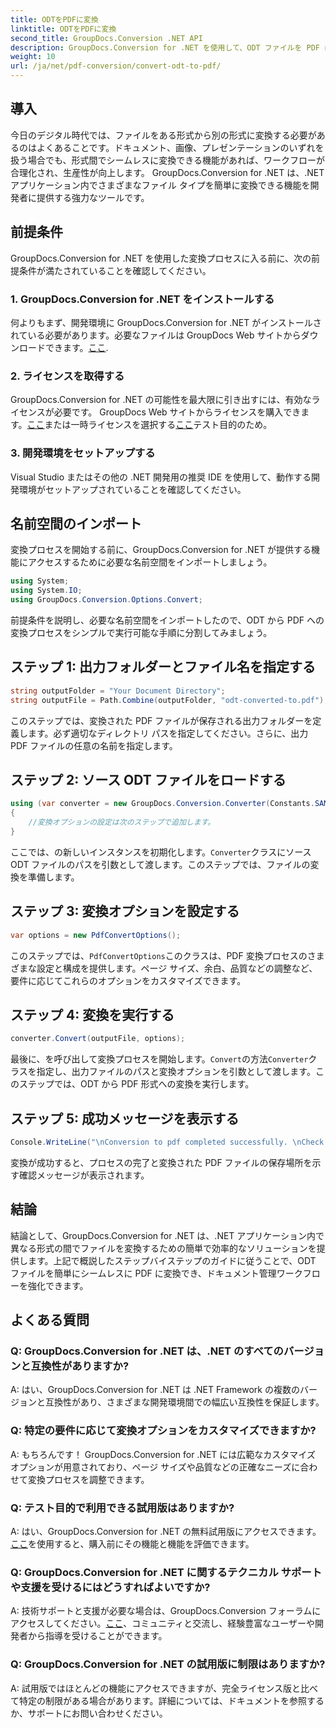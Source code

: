 ```yaml
---
title: ODTをPDFに変換
linktitle: ODTをPDFに変換
second_title: GroupDocs.Conversion .NET API
description: GroupDocs.Conversion for .NET を使用して、ODT ファイルを PDF に簡単に変換します。ドキュメント管理ワークフローを簡単に合理化します。
weight: 10
url: /ja/net/pdf-conversion/convert-odt-to-pdf/
---
```

## 導入
今日のデジタル時代では、ファイルをある形式から別の形式に変換する必要があるのはよくあることです。ドキュメント、画像、プレゼンテーションのいずれを扱う場合でも、形式間でシームレスに変換できる機能があれば、ワークフローが合理化され、生産性が向上します。 GroupDocs.Conversion for .NET は、.NET アプリケーション内でさまざまなファイル タイプを簡単に変換できる機能を開発者に提供する強力なツールです。
## 前提条件
GroupDocs.Conversion for .NET を使用した変換プロセスに入る前に、次の前提条件が満たされていることを確認してください。
### 1. GroupDocs.Conversion for .NET をインストールする
何よりもまず、開発環境に GroupDocs.Conversion for .NET がインストールされている必要があります。必要なファイルは GroupDocs Web サイトからダウンロードできます。[ここ](https://releases.groupdocs.com/conversion/net/).
### 2. ライセンスを取得する
 GroupDocs.Conversion for .NET の可能性を最大限に引き出すには、有効なライセンスが必要です。 GroupDocs Web サイトからライセンスを購入できます。[ここ](https://purchase.groupdocs.com/buy)または一時ライセンスを選択する[ここ](https://purchase.groupdocs.com/temporary-license/)テスト目的のため。
### 3. 開発環境をセットアップする
Visual Studio またはその他の .NET 開発用の推奨 IDE を使用して、動作する開発環境がセットアップされていることを確認してください。

## 名前空間のインポート
変換プロセスを開始する前に、GroupDocs.Conversion for .NET が提供する機能にアクセスするために必要な名前空間をインポートしましょう。
```csharp
using System;
using System.IO;
using GroupDocs.Conversion.Options.Convert;
```

前提条件を説明し、必要な名前空間をインポートしたので、ODT から PDF への変換プロセスをシンプルで実行可能な手順に分割してみましょう。
## ステップ 1: 出力フォルダーとファイル名を指定する
```csharp
string outputFolder = "Your Document Directory";
string outputFile = Path.Combine(outputFolder, "odt-converted-to.pdf");
```
このステップでは、変換された PDF ファイルが保存される出力フォルダーを定義します。必ず適切なディレクトリ パスを指定してください。さらに、出力 PDF ファイルの任意の名前を指定します。
## ステップ 2: ソース ODT ファイルをロードする
```csharp
using (var converter = new GroupDocs.Conversion.Converter(Constants.SAMPLE_ODT))
{
    //変換オプションの設定は次のステップで追加します。
}
```
ここでは、の新しいインスタンスを初期化します。`Converter`クラスにソース ODT ファイルのパスを引数として渡します。このステップでは、ファイルの変換を準備します。
## ステップ 3: 変換オプションを設定する
```csharp
var options = new PdfConvertOptions();
```
このステップでは、`PdfConvertOptions`このクラスは、PDF 変換プロセスのさまざまな設定と構成を提供します。ページ サイズ、余白、品質などの調整など、要件に応じてこれらのオプションをカスタマイズできます。
## ステップ 4: 変換を実行する
```csharp
converter.Convert(outputFile, options);
```
最後に、を呼び出して変換プロセスを開始します。`Convert`の方法`Converter`クラスを指定し、出力ファイルのパスと変換オプションを引数として渡します。このステップでは、ODT から PDF 形式への変換を実行します。
## ステップ 5: 成功メッセージを表示する
```csharp
Console.WriteLine("\nConversion to pdf completed successfully. \nCheck output in {0}", outputFolder);
```
変換が成功すると、プロセスの完了と変換された PDF ファイルの保存場所を示す確認メッセージが表示されます。

## 結論
結論として、GroupDocs.Conversion for .NET は、.NET アプリケーション内で異なる形式の間でファイルを変換するための簡単で効率的なソリューションを提供します。上記で概説したステップバイステップのガイドに従うことで、ODT ファイルを簡単にシームレスに PDF に変換でき、ドキュメント管理ワークフローを強化できます。
## よくある質問
### Q: GroupDocs.Conversion for .NET は、.NET のすべてのバージョンと互換性がありますか?
A: はい、GroupDocs.Conversion for .NET は .NET Framework の複数のバージョンと互換性があり、さまざまな開発環境間での幅広い互換性を保証します。
### Q: 特定の要件に応じて変換オプションをカスタマイズできますか?
A: もちろんです！ GroupDocs.Conversion for .NET には広範なカスタマイズ オプションが用意されており、ページ サイズや品質などの正確なニーズに合わせて変換プロセスを調整できます。
### Q: テスト目的で利用できる試用版はありますか?
 A: はい、GroupDocs.Conversion for .NET の無料試用版にアクセスできます。[ここ](https://releases.groupdocs.com/)を使用すると、購入前にその機能と機能を評価できます。
### Q: GroupDocs.Conversion for .NET に関するテクニカル サポートや支援を受けるにはどうすればよいですか?
 A: 技術サポートと支援が必要な場合は、GroupDocs.Conversion フォーラムにアクセスしてください。[ここ](https://forum.groupdocs.com/c/conversion/11)、コミュニティと交流し、経験豊富なユーザーや開発者から指導を受けることができます。
### Q: GroupDocs.Conversion for .NET の試用版に制限はありますか?
A: 試用版ではほとんどの機能にアクセスできますが、完全ライセンス版と比べて特定の制限がある場合があります。詳細については、ドキュメントを参照するか、サポートにお問い合わせください。